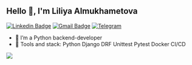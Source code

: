 ## Hello 👋, I'm Liliya Almukhametova

[![Linkedin Badge](https://img.shields.io/badge/-Liliya_Almukhametova-0072b1?style=flat&logo=Linkedin&logoColor=white&link=https://www.linkedin.com/in/devlil/?locale=en_US/)](https://www.linkedin.com/in/devlil/?locale=en_US/) 
[![Gmail Badge](https://img.shields.io/badge/almuhametova@gmail.com-c14438?style=flat&logo=Gmail&logoColor=white&link=mailto:almuhametova@gmail.com)](mailto:almuhametova@gmail.com)
[![Telegram](https://img.shields.io/badge/-telegram-red?color=blue&logo=telegram&logoColor=white)](https://t.me/devlili)


- 🌱 I’m a Python backend-developer
- 👀 Tools and stack: Python Django DRF Unittest Pytest Docker CI/CD


![](https://komarev.com/ghpvc/?username=devlili)
